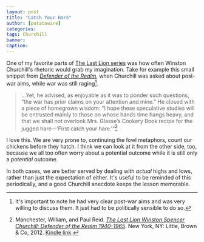 ```yaml
---
layout: post
title: "Catch Your Hare"
author: [potatowire]
categories: 
tags: Churchill 
banner: 
caption: 
---
```


One of my favorite parts of [The Last Lion series][1] was how often Winston Churchill's rhetoric would grab my imagination. Take for example this small snippet from [_Defender of the Realm_][2], when Churchill was asked about post-war aims, while war was still raging[^1].

> ...Yet, he advised, as enjoyable as it was to ponder such questions, “the war has prior claims on your attention and mine.” He closed with a piece of homegrown wisdom: “I hope these speculative studies will be entrusted mainly to those on whose hands time hangs heavy, and that we shall not overlook Mrs. Glasse’s Cookery Book recipe for the jugged hare—‘First catch your hare.’”[^2]

I love this. We are very prone to, continuing the fowl metaphors, count our chickens before they hatch. I think we can look at it from the other side, too, because we all too often worry about a potential outcome while it is still only a _potential_ outcome.

In both cases, we are better served by dealing with _actual_ highs and lows, rather than just the expectation of either. It's useful to be reminded of this periodically, and a good Churchill anecdote keeps the lesson memorable.

[^1]:	It's important to note he had very clear post-war aims and was very willing to discuss them. It just had to be politically sensible to do so.

[^2]:	Manchester, William, and Paul Reid. [*The Last Lion Winston Spencer Churchill: Defender of the Realm 1940-1965*][3]. New York, NY: Little, Brown & Co, 2012. [Kindle link][4].

[1]:	https://with.thegra.in/archive?search=Churchill
[2]:	https://www.amazon.com/dp/B0076DEPUK/?tag=potatowire-20
[3]:	https://www.amazon.com/dp/B0076DEPUK/?tag=potatowire-20
[4]:	http://a.co/j8aKKqt
